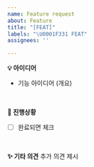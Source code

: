 ```yaml
---
name: Feature request
about: Feature
title: "[FEAT]"
labels: "\U0001F331 FEAT"
assignees: ''

---
```


**💡 아이디어**
- 기능 아이디어 (개요)
<br>

**📌 진행상황**
- [ ] 완료되면 체크
<br>

**✨ 기타 의견**
추가 의견 제시
<br>
